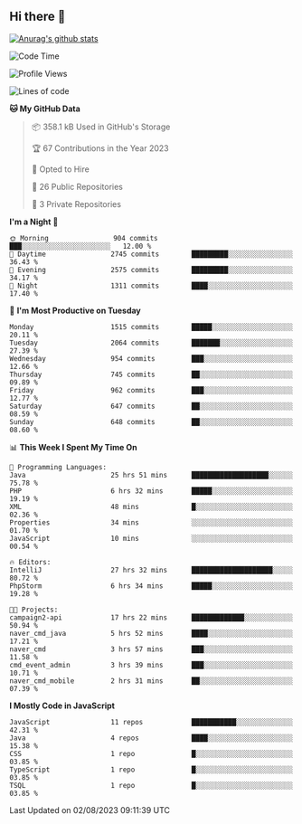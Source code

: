 ## Hi there 👋

[![Anurag's github stats](https://github-readme-stats.vercel.app/api?username=Songwonseok)](https://github.com/anuraghazra/github-readme-stats)



<!--START_SECTION:waka-->
![Code Time](http://img.shields.io/badge/Code%20Time-2%2C395%20hrs%2059%20mins-blue)

![Profile Views](http://img.shields.io/badge/Profile%20Views-0-blue)

![Lines of code](https://img.shields.io/badge/From%20Hello%20World%20I%27ve%20Written-35.0%20million%20lines%20of%20code-blue)

**🐱 My GitHub Data** 

> 📦 358.1 kB Used in GitHub's Storage 
 > 
> 🏆 67 Contributions in the Year 2023
 > 
> 💼 Opted to Hire
 > 
> 📜 26 Public Repositories 
 > 
> 🔑 3 Private Repositories 
 > 
**I'm a Night 🦉** 

```text
🌞 Morning                904 commits         ███░░░░░░░░░░░░░░░░░░░░░░   12.00 % 
🌆 Daytime                2745 commits        █████████░░░░░░░░░░░░░░░░   36.43 % 
🌃 Evening                2575 commits        █████████░░░░░░░░░░░░░░░░   34.17 % 
🌙 Night                  1311 commits        ████░░░░░░░░░░░░░░░░░░░░░   17.40 % 
```
📅 **I'm Most Productive on Tuesday** 

```text
Monday                   1515 commits        █████░░░░░░░░░░░░░░░░░░░░   20.11 % 
Tuesday                  2064 commits        ███████░░░░░░░░░░░░░░░░░░   27.39 % 
Wednesday                954 commits         ███░░░░░░░░░░░░░░░░░░░░░░   12.66 % 
Thursday                 745 commits         ██░░░░░░░░░░░░░░░░░░░░░░░   09.89 % 
Friday                   962 commits         ███░░░░░░░░░░░░░░░░░░░░░░   12.77 % 
Saturday                 647 commits         ██░░░░░░░░░░░░░░░░░░░░░░░   08.59 % 
Sunday                   648 commits         ██░░░░░░░░░░░░░░░░░░░░░░░   08.60 % 
```


📊 **This Week I Spent My Time On** 

```text
💬 Programming Languages: 
Java                     25 hrs 51 mins      ███████████████████░░░░░░   75.78 % 
PHP                      6 hrs 32 mins       █████░░░░░░░░░░░░░░░░░░░░   19.19 % 
XML                      48 mins             █░░░░░░░░░░░░░░░░░░░░░░░░   02.36 % 
Properties               34 mins             ░░░░░░░░░░░░░░░░░░░░░░░░░   01.70 % 
JavaScript               10 mins             ░░░░░░░░░░░░░░░░░░░░░░░░░   00.54 % 

🔥 Editors: 
IntelliJ                 27 hrs 32 mins      ████████████████████░░░░░   80.72 % 
PhpStorm                 6 hrs 34 mins       █████░░░░░░░░░░░░░░░░░░░░   19.28 % 

🐱‍💻 Projects: 
campaign2-api            17 hrs 22 mins      █████████████░░░░░░░░░░░░   50.94 % 
naver_cmd_java           5 hrs 52 mins       ████░░░░░░░░░░░░░░░░░░░░░   17.21 % 
naver_cmd                3 hrs 57 mins       ███░░░░░░░░░░░░░░░░░░░░░░   11.58 % 
cmd_event_admin          3 hrs 39 mins       ███░░░░░░░░░░░░░░░░░░░░░░   10.71 % 
naver_cmd_mobile         2 hrs 31 mins       ██░░░░░░░░░░░░░░░░░░░░░░░   07.39 % 
```

**I Mostly Code in JavaScript** 

```text
JavaScript               11 repos            ███████████░░░░░░░░░░░░░░   42.31 % 
Java                     4 repos             ████░░░░░░░░░░░░░░░░░░░░░   15.38 % 
CSS                      1 repo              █░░░░░░░░░░░░░░░░░░░░░░░░   03.85 % 
TypeScript               1 repo              █░░░░░░░░░░░░░░░░░░░░░░░░   03.85 % 
TSQL                     1 repo              █░░░░░░░░░░░░░░░░░░░░░░░░   03.85 % 
```




 Last Updated on 02/08/2023 09:11:39 UTC
<!--END_SECTION:waka-->

